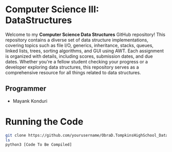 # Computer Science III: DataStructures
 
Welcome to my **Computer Science Data Structures** GitHub repository! This repository contains a diverse set of data structure implementations, covering topics such as file I/O, generics, inheritance, stacks, queues, linked lists, trees, sorting algorithms, and GUI using AWT. Each assignment is organized with details, including scores, submission dates, and due dates. Whether you're a fellow student checking your progress or a developer exploring data structures, this repository serves as a comprehensive resource for all things related to data structures.

## Programmer
- Mayank Konduri

# Running the Code

```bash
git clone https://github.com/yourusername/ObraD.TompkinsHighSchool_DataStructures
ls
python3 [Code To Be Compiled]
